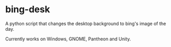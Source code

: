 # bing-desk
A python script that changes the desktop background to bing's image of the day.

Currently works on Windows, GNOME, Pantheon and Unity.
